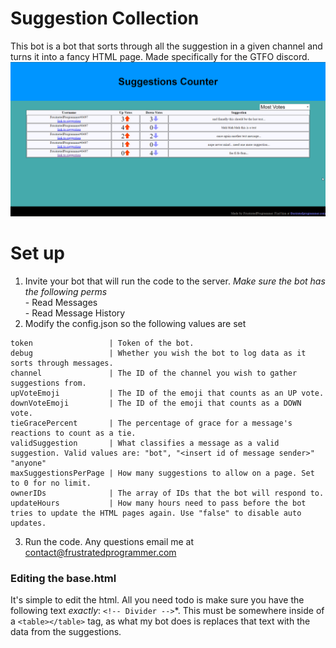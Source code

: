 # Suggestion Collection
This bot is a bot that sorts through all the suggestion in a given channel and turns it into a fancy HTML page. Made specifically for the GTFO discord.
<br><img src="./Screenie.png" width="800">

# Set up
1. Invite your bot that will run the code to the server. *Make sure the bot has the following perms*
  <br>\- Read Messages
  <br>\- Read Message History
2. Modify the config.json so the following values are set
  ```
  token                 | Token of the bot.
  debug                 | Whether you wish the bot to log data as it sorts through messages. 
  channel               | The ID of the channel you wish to gather suggestions from.
  upVoteEmoji           | The ID of the emoji that counts as an UP vote.
  downVoteEmoji         | The ID of the emoji that counts as a DOWN vote.
  tieGracePercent       | The percentage of grace for a message's reactions to count as a tie.
  validSuggestion       | What classifies a message as a valid suggestion. Valid values are: "bot", "<insert id of message sender>" "anyone"
  maxSuggestionsPerPage | How many suggestions to allow on a page. Set to 0 for no limit.
  ownerIDs              | The array of IDs that the bot will respond to.
  updateHours           | How many hours need to pass before the bot tries to update the HTML pages again. Use "false" to disable auto updates.
  ```
3. Run the code. Any questions email me at contact@frustratedprogrammer.com

### Editing the base.html
It's simple to edit the html. All you need todo is make sure you have the following text *exactly*: `<!-- Divider -->`*. This must be somewhere inside of a `<table></table>` tag, as what my bot does is replaces that text with the data from the suggestions.

